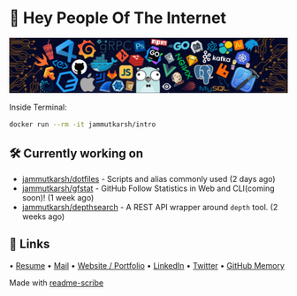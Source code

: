 # 👋 Hey People Of The Internet

![Image](https://github.com/JammUtkarsh/jammutkarsh/blob/main/github-banner.png?raw=true)

Inside Terminal:

```bash
docker run --rm -it jammutkarsh/intro
```

## 🛠️ Currently working on


- [jammutkarsh/dotfiles](https://github.com/jammutkarsh/dotfiles) - Scripts and alias commonly used (2 days ago)
- [jammutkarsh/gfstat](https://github.com/jammutkarsh/gfstat) - GitHub Follow Statistics in Web and CLI(coming soon)! (1 week ago)
- [jammutkarsh/depthsearch](https://github.com/jammutkarsh/depthsearch) - A REST API wrapper around `depth` tool. (2 weeks ago)

## 🔗 Links

  &bullet; [Resume](https://links.utkarshchourasia.in/resume)
  &bullet; [Mail](mailto:mail@utkarshchourasia.in)
  &bullet; [Website / Portfolio](https://utkarshchourasia.in/)
  &bullet; [LinkedIn](https://www.linkedin.com/in/5utkarshc/)
  &bullet; [Twitter](https://twitter.com/JammUtkarsh)
  &bullet; [GitHub Memory](https://githubmemory.com/@JammUtkarsh)

Made with [readme-scribe](https://github.com/muesli/readme-scribe)
